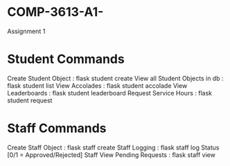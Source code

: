 # COMP-3613-A1-
Assignment 1

# Student Commands

Create Student Object : flask student create <username>
View all Student Objects in db : flask student list
View Accolades : flask student accolade
View Leaderboards : flask student leaderboard
Request Service Hours : flask student request <studentid> <hours>

# Staff Commands

Create Staff Object : flask staff create <username>
Staff Logging : flask staff log <staffid> <serviceid> <status>  Status [0/1 = Approved/Rejected]
Staff View Pending Requests : flask staff view